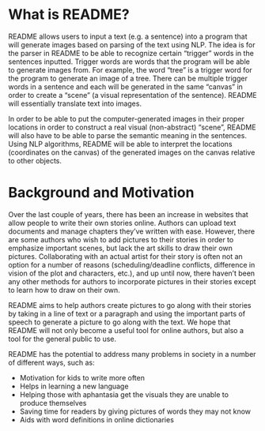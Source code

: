 # What is README?

README allows users to input a text (e.g. a sentence) into a program that will generate images based on parsing of the text using NLP. The idea is for the parser in README to be able to recognize certain “trigger” words in the sentences inputted. Trigger words are words that the program will be able to generate images from. For example, the word “tree” is a trigger word for the program to generate an image of a tree. There can be multiple trigger words in a sentence and each will be generated in the same “canvas” in order to create a “scene” (a visual representation of the sentence). README will essentially translate text into images.

In order to be able to put the computer-generated images in their proper locations in order to construct a real visual (non-abstract) “scene”, README will also have to be able to parse the semantic meaning in the sentences. Using NLP algorithms, README will be able to interpret the locations (coordinates on the canvas) of the generated images on the canvas relative to other objects.

# Background and Motivation

Over the last couple of years, there has been an increase in websites that allow people to write their own stories online. Authors can upload text documents and manage chapters they’ve written with ease. However, there are some authors who wish to add pictures to their stories in order to emphasize important scenes, but lack the art skills to draw their own pictures. Collaborating with an actual artist for their story is often not an option for a number of reasons (scheduling/deadline conflicts, difference in vision of the plot and characters, etc.), and up until now, there haven’t been any other methods for authors to incorporate pictures  in their stories except to learn how to draw on their own.

README aims to help authors create pictures to go along with their stories by taking in a line of text or a paragraph and using the important parts of speech to generate a picture to go along with the text. We hope that README will not only become a useful tool for online authors, but also a tool for the general public to use. 

README has the potential to address many problems in society in a number of different ways, such as:

- Motivation for kids to write more often
- Helps in learning a new language
- Helping those with aphantasia get the visuals they are unable to produce themselves
- Saving time for readers by giving pictures of words they may not know
- Aids with word definitions in online dictionaries


